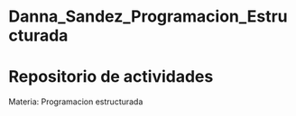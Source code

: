 # Danna_Sandez_Programacion_Estructurada
 # Repositorio de actividades 
 Materia: Programacion estructurada
